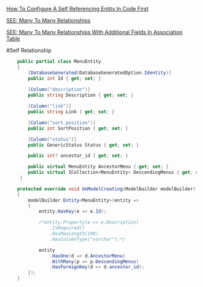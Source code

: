 [How To Configure A Self Referencing Entity In Code First](https://roland.kierkels.net/c-asp-net/how-to-configure-a-self-referencing-entity-in-code-first/)

[SEE: Many To Many Relationships](https://adrianscorner.wordpress.com/2014/04/04/designing-a-many-to-many-relationship-with-additional-fields-using-entity-framework/)

[SEE: Many To Many Relationships With Additional Fields In Association Table](https://stackoverflow.com/questions/7050404/create-code-first-many-to-many-with-additional-fields-in-association-table)

[]()
[]()
[]()
[]()


#Self Relationship

```cs
    public partial class MenuEntity
    {
		[DatabaseGenerated(DatabaseGeneratedOption.Identity)]
        public int Id { get; set; }
		
        [Column("description")]
        public string Description { get; set; }

        [Column("link")]
        public string Link { get; set; }

        [Column("sort_position")]
        public int SortPosition { get; set; }

        [Column("status")]
        public GenericStatus Status { get; set; }

        public int? ancestor_id { get; set; }

        public virtual MenuEntity AncestorMenu { get; set; }
        public virtual ICollection<MenuEntity> DescendingMenus { get; set; }
     }

    protected override void OnModelCreating(ModelBuilder modelBuilder)
    {
        modelBuilder.Entity<MenuEntity>(entity =>
        {
            entity.HasKey(e => e.Id);

            /*entity.Property(e => e.Description)
                .IsRequired()
                .HasMaxLength(100)
                .HasColumnType("varchar");*/

            entity
				.HasOne(d => d.AncestorMenu)
				.WithMany(p => p.DescendingMenus)
				.HasForeignKey(d => d.ancestor_id);
        });
    }

```	